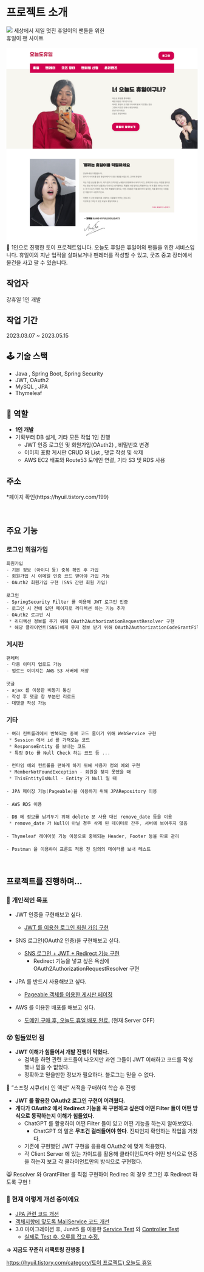 # 프로젝트 소개
<img src="https://img1.daumcdn.net/thumb/R1280x0/?scode=mtistory2&fname=https%3A%2F%2Fblog.kakaocdn.net%2Fdn%2Fpdyvo%2FbtshHMQ3AGA%2FjyJlOfloclRuI5ZtAi7qRK%2Fimg.png">
세상에서 제일 멋진 휴일이의 팬들을 위한<br>
휴일이 팬 사이트
<br><br>

<img src="src/main/resources/readme/readmeMain.png">

<aside>
🤩 1인으로 진행한 토이 프로젝트입니다. 오늘도 휴일은 휴일이의 팬들을 위한 서비스입니다. 휴일이의 지난 업적을 살펴보거나 팬레터를 작성할 수 있고, 굿즈 중고 장터에서 물건을 사고 팔 수 있습니다.

</aside>

<h2>작업자</h2>
강휴일 1인 개발

<h2>작업 기간</h2>
2023.03.07 ~ 2023.05.15

## 🕹️ 기술 스택

- Java , Spring Boot, Spring Security
- JWT, OAuth2
- MySQL , JPA
- Thymeleaf

## 🤗 역할

- **1인 개발**
- 기획부터 DB 설계, 기타 모든 작업 1인 진행
  - JWT 인증 로그인 및 회원가입(OAuth2) , 비밀번호 변경
  - 이미지 포함 게시판 CRUD 와 List , 댓글 작성 및 삭제
  - AWS EC2 배포와 Route53 도메인 연결, 기타 S3 및 RDS 사용

<h2>주소</h2>
*페이지 확인(https://hyuil.tistory.com/199)<br><br>
<br>



<h2>주요 기능</h2>

<h3>로그인 회원가입</h3>

```swift
회원가입
- 기본 정보 (아이디 등) 중복 확인 후 가입
- 회원가입 시 이메일 인증 코드 받아야 가입 가능
- OAuth2 회원가입 구현 (SNS 간편 회원 가입)

로그인
- SpringSecurity Filter 를 이용해 JWT 로그인 인증
- 로그인 시 전에 있던 페이지로 리디렉션 하는 기능 추가
- OAuth2 로그인 시
 * 리디렉션 정보를 주기 위해 OAuth2AuthorizationRequestResolver 구현
 * 해당 클라이언트(SNS)에게 유저 정보 받기 위해 OAuth2AuthorizationCodeGrantFilter 구현
```


<h3>게시판</h3>



```swift
팬레터
- 다중 이미지 업로드 가능
- 업로드 이미지는 AWS S3 서버에 저장

댓글
- ajax 를 이용한 비동기 통신
- 작성 후 댓글 창 부분만 리로드
- 대댓글 작성 가능
```

<h3>기타</h3>



```swift
- 여러 컨트롤러에서 반복되는 중복 코드 줄이기 위해 WebService 구현
 * Session 에서 id 를 가져오는 코드
 * ResponseEntity 를 보내는 코드
 * 특정 Dto 를 Null Check 하는 코드 등 ...

- 런타임 예외 컨트롤을 편하게 하기 위해 사용자 정의 예외 구현
 * MemberNotFoundException - 회원을 찾지 못했을 때
 * ThisEntityIsNull - Entity 가 Null 일 때
 
- JPA 페이징 기능(Pageable)을 이용하기 위해 JPARepository 이용

- AWS RDS 이용

- DB 에 정보를 남겨두기 위해 delete 문 사용 대신 remove_date 등을 이용
 * remove_date 가 Null이 아닐 경우 삭제 된 데이터로 간주, 서버에 보여주지 않음
 
- Thymeleaf 레이아웃 기능 이용으로 중복되는 Header, Footer 등을 따로 관리

- Postman 을 이용하여 프론트 적용 전 임의의 데이터를 보내 테스트
```
<br>

## 프로젝트를 진행하며…

### 🙌 **개인적인 목표**

- JWT 인증을 구현해보고 싶다.
  - [JWT 를 이용한 로그인 회원 가입 구현](https://hyuil.tistory.com/188)
- SNS 로그인(OAuth2 인증)을 구현해보고 싶다.
  - [SNS 로그인 + JWT + Redirect 기능 구현](https://hyuil.tistory.com/193)
    - Redirect 기능을 넣고 싶은 욕심에 OAuth2AuthorizationRequestResolver 구현

- JPA 를 반드시 사용해보고 싶다.
  - [Pageable 객체를 이용한 게시판 페이징](https://hyuil.tistory.com/192)
- AWS 를 이용한 배포를 해보고 싶다.
  - [도메인 구매 후, 오늘도 휴일 배포 완료.](https://alwaysalsoholiday.com/) (현재 Server OFF)

### 😵 힘들었던 점

- **JWT 이해가 힘들어서 개발 진행이 막혔다.**
  - 검색을 하면 관련 코드들이 나오지만 과연 그들이 JWT 이해하고 코드를 작성했나 믿을 수 없었다.
  - 정확하고 믿을만한 정보가 필요하다. 블로그는 믿을 수 없다.

🤖 ”스프링 시큐리티 인 액션” 서적을 구매하여 학습 후 진행

- **JWT 를 활용한 OAuth2 로그인 구현이 어려웠다.**
- **게다가 OAuth2 에서 Redirect 기능을 꼭 구현하고 싶은데 어떤 Filter 들이 어떤 방식으로 동작하는지 이해가 힘들었다.**
  - ChatGPT 를 활용하여 어떤 Filter 들이 있고 어떤 기능을 하는지 알아보았다.
    - ChatGPT 의 말은 **무조건 걸러들어야 한다**. 진짜인지 확인하는 작업을 거쳤다.
  - 기존에 구현했던 JWT 구현을 응용해 OAuth2 에 맞게 적용했다.
  - 각 Client Server 에 있는 가이드를 활용해 클라이언트마다 어떤 방식으로 인증을 하는지 보고 각 클라이언트만의 방식으로 구현했다.

😸 Resolver 와 GrantFilter 를 직접 구현하여 Redirec 의 경우 로그인 후 Redirect 하도록 구현 !

### **👏 현재 이렇게 개선 중이에요**

- [JPA 관련 코드 개선](https://github.com/h0l1da2/always_also_holiday/commit/322a11df4ad4602d890f04930a96c8390d886913)
- [객체지향에 맞도록 MailService 코드 개선](https://hyuil.tistory.com/204)
- 3.0 마이그레이션 후, Junit5 를 이용한 [Service Test](https://hyuil.tistory.com/212) 와 [Controller Test](https://hyuil.tistory.com/213)
  - [실제로 Test 후, 오류를 잡고 수정.](https://hyuil.tistory.com/214)

**→ 지금도 꾸준히 리팩토링 진행중 🤗**

[https://hyuil.tistory.com/category/토이 프로젝트) 오늘도 휴일](https://hyuil.tistory.com/category/%ED%86%A0%EC%9D%B4%20%ED%94%84%EB%A1%9C%EC%A0%9D%ED%8A%B8%29%20%EC%98%A4%EB%8A%98%EB%8F%84%20%ED%9C%B4%EC%9D%BC)